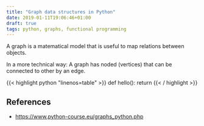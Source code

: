 ```yaml
---
title: "Graph data structures in Python"
date: 2019-01-11T19:06:46+01:00
draft: true
tags: python, graphs, functional programming
---
```


A graph is a matematical model that is useful to map relations between objects.

In a more technical way: A graph has noded (vertices) that can be connected to other by an edge.

{{< highlight python "linenos=table" >}}
def hello():
    return
{{< / highlight >}}

## References

* <https://www.python-course.eu/graphs_python.php>